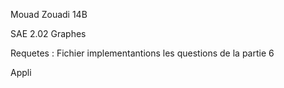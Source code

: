 Mouad Zouadi 14B

SAE 2.02 Graphes

Requetes : Fichier implementantions les questions de la partie 6 

Appli
